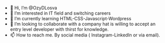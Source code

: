 - 👋 Hi, I’m @OzyDLosva
- 👀 I’m interested in IT field and switching careers
- 🌱 I’m currently learning HTML-CSS-Javascript-Wordpress
- 💞️ I’m looking to collaborate with a company hat is willing to accept an entry level developer with thirst for knowledge.
- 📫 How to reach me. By social media ( Instagram-LinkedIn or via email).
